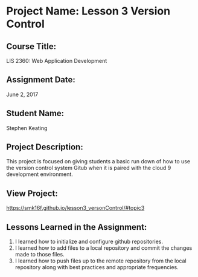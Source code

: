 # Project Name:  Lesson 3 Version Control

## Course Title:
LIS 2360:  Web Application Development

## Assignment Date:  
June 2, 2017

## Student Name:  
Stephen Keating

## Project Description:
This project is focused on giving students a basic run down of how to use the version control system Gitub 
when it is paired with the cloud 9 development environment. 

## View Project:
https://smk16f.github.io/lesson3_versonControl/#topic3

## Lessons Learned in the Assignment:
1. I learned how to initialize and configure github repositories.
2. I learned how to add files to a local repository and commit the changes made to those files. 
3. I learned how to push files up to the remote repository from the local repository along with
   best practices and appropriate frequencies.

